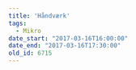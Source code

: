 ```yaml
---
title: 'Håndværk'
tags:
  - Mikro
date_start: "2017-03-16T16:00:00"
date_end: "2017-03-16T17:30:00"
old_id: 6715
---
```

